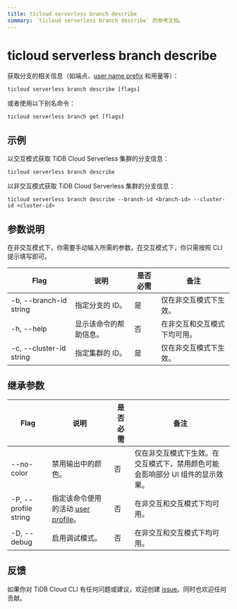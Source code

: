 ```yaml
---
title: ticloud serverless branch describe
summary: `ticloud serverless branch describe` 的参考文档。
---
```


# ticloud serverless branch describe

获取分支的相关信息（如端点、[user name prefix](/tidb-cloud/select-cluster-tier.md#user-name-prefix) 和用量等）：

```shell
ticloud serverless branch describe [flags]
```

或者使用以下别名命令：

```shell
ticloud serverless branch get [flags]
```

## 示例

以交互模式获取 TiDB Cloud Serverless 集群的分支信息：

```shell
ticloud serverless branch describe
```

以非交互模式获取 TiDB Cloud Serverless 集群的分支信息：

```shell
ticloud serverless branch describe --branch-id <branch-id> --cluster-id <cluster-id>
```

## 参数说明

在非交互模式下，你需要手动输入所需的参数。在交互模式下，你只需按照 CLI 提示填写即可。

| Flag                    | 说明                                   | 是否必需 | 备注                                               |
|-------------------------|----------------------------------------|----------|----------------------------------------------------|
| -b, --branch-id string  | 指定分支的 ID。                        | 是       | 仅在非交互模式下生效。                             |
| -h, --help              | 显示该命令的帮助信息。                 | 否       | 在非交互和交互模式下均可用。                       |
| -c, --cluster-id string | 指定集群的 ID。                        | 是       | 仅在非交互模式下生效。                             |

## 继承参数

| Flag                 | 说明                                                                                  | 是否必需 | 备注                                                                                   |
|----------------------|---------------------------------------------------------------------------------------|----------|----------------------------------------------------------------------------------------|
| --no-color           | 禁用输出中的颜色。                                                                   | 否       | 仅在非交互模式下生效。在交互模式下，禁用颜色可能会影响部分 UI 组件的显示效果。         |
| -P, --profile string | 指定该命令使用的活动 [user profile](/tidb-cloud/cli-reference.md#user-profile)。      | 否       | 在非交互和交互模式下均可用。                                                           |
| -D, --debug          | 启用调试模式。                                                                       | 否       | 在非交互和交互模式下均可用。                                                           |

## 反馈

如果你对 TiDB Cloud CLI 有任何问题或建议，欢迎创建 [issue](https://github.com/tidbcloud/tidbcloud-cli/issues/new/choose)。同时也欢迎任何贡献。